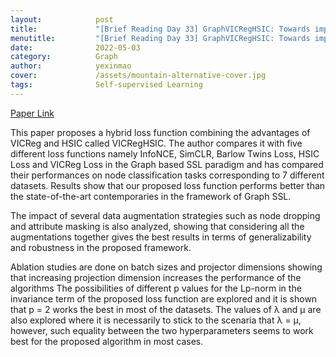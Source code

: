 ```yaml
---
layout:            post
title:             "[Brief Reading Day 33] GraphVICRegHSIC: Towards improved self-supervised representation learning for graphs with a hyrbid loss function"
menutitle:         "[Brief Reading Day 33] GraphVICRegHSIC: Towards improved self-supervised representation learning for graphs with a hyrbid loss function"
date:              2022-05-03
category:          Graph
author:            yexinmao
cover:             /assets/mountain-alternative-cover.jpg
tags:              Self-supervised Learning
---
```


[Paper Link](https://arxiv.org/abs/2105.12247)

This paper proposes a hybrid loss function combining the advantages of VICReg and HSIC called VICRegHSIC. The author compares it with five different loss functions namely InfoNCE, SimCLR, Barlow Twins Loss, HSIC Loss and VICReg Loss in the Graph based SSL paradigm and has compared their performances on node classification tasks corresponding to 7 different datasets. Results show that our proposed loss function performs better than the state-of-the-art contemporaries in the framework of Graph SSL. 

The impact of several data augmentation strategies such as node dropping and attribute masking is also analyzed, showing that considering all the augmentations together gives the best results in terms of generalizability and robustness in the proposed framework. 

Ablation studies are done on batch sizes and projector dimensions showing that increasing projection dimension increases the performance of the algorithms
The possibilities of different p values for the Lp-norm in the invariance term of the proposed loss function are explored and it is shown that p = 2 works the best in most of the datasets. The values of λ and µ are also explored where it is necessarily to stick to the scenaria that λ = µ, however, such equality between the two hyperparameters seems to work best for the proposed algorithm in most cases.
